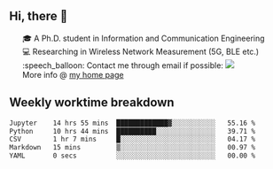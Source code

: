 <h2 > Hi, there 👋 </h3>

<div >
 <ul>
 🎓 A Ph.D. student in Information and Communication Engineering <br>
 💻 Researching in Wireless Network Measurement (5G, BLE etc.)<br>
 :speech_balloon: Contact me through email if possible: <a href="mailto:ethanjia@sjtu.edu.cn"><img src="https://img.shields.io/badge/-ethanjia@sjtu.edu.cn-c14438?style=plastic&logo=Gmail&logoColor=white&link=mailto:mailto:ethanjia@sjtu.edu.cn"></a> <br>
  More info @ <a href="https://haifengjia.github.io">my home page</a>
 </ul>
</div>

<h2 >
Weekly worktime breakdown
</h1>


<!--START_SECTION:waka-->

```txt
Jupyter    14 hrs 55 mins  █████████████▓░░░░░░░░░░░   55.16 %
Python     10 hrs 44 mins  ██████████░░░░░░░░░░░░░░░   39.71 %
CSV        1 hr 7 mins     █░░░░░░░░░░░░░░░░░░░░░░░░   04.17 %
Markdown   15 mins         ▒░░░░░░░░░░░░░░░░░░░░░░░░   00.97 %
YAML       0 secs          ░░░░░░░░░░░░░░░░░░░░░░░░░   00.00 %
```

<!--END_SECTION:waka-->


